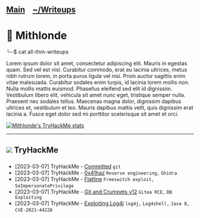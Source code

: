 <h2 class="menu-header" id="main">
<a href="https://github.com/Mithlonde/Mithlonde">Main</a>&#xA0;&#xA0;&#xA0;
<a href="https://github.com/Mithlonde/Mithlonde/blob/main/thm/thm.md">~/Writeups</a>&#xA0;&#xA0;&#xA0;
<!--<a href="https://github.com/Mithlonde/blog">Blog</a>&#xA0;&#xA0;&#xA0;-->
<!--<a href="https://github.com/Mithlonde/htb">Projects</a>&#xA0;&#xA0;&#xA0;-->
</h2>

# 👾 Mithlonde
└─$ cat all-thm-writeups

Lorem ipsum dolor sit amet, consectetur adipiscing elit. Mauris in egestas quam. Sed vel est nisl. Curabitur commodo, erat eu lacinia ultrices, metus nibh rutrum lorem, in porta purus ligula vel nisi. Proin auctor sagittis enim vitae malesuada. Curabitur sodales enim turpis, id lacinia lorem mollis non. Nulla mollis mattis euismod. Phasellus eleifend sed elit id dignissim. Vestibulum libero elit, vehicula sit amet nunc eget, tristique semper nulla. Praesent nec sodales tellus. Maecenas magna dolor, dignissim dapibus ultrices et, vestibulum et leo. Mauris dapibus mattis velit, quis dignissim erat lacinia a. Fusce eget dolor sed mi porttitor scelerisque sit amet et orci.

<a href="https://tryhackme.com/p/Mithlonde" rel="nofollow">
  <img src="https://tryhackme-badges.s3.amazonaws.com/Mithlonde.png" alt="Mithlonde's TryHackMe stats">
</a> 

---

## <img src="https://api.iconify.design/simple-icons/tryhackme.svg?color=%23c11111&width=25&height=25"> TryHackMe

<!--THM COLUMN-->

### 

- [2023-03-07] TryHackMe - [Committed](https://github.com/Mithlonde/thm/committed.html) `git`
- [2023-03-07] TryHackMe - [0x41haz](https://github.com/Mithlonde/thm/0x41haz.html) `Reverse engineering,` `Ghidra`
- [2023-03-07] TryHackMe - [Flatline](https://github.com/Mithlonde/thm/flatline.html) `Freeswitch exploit,` `SeImpersonatePrivilege`
- [2023-03-07] TryHackMe - [Git and Crumpets v12](https://github.com/Mithlonde/thm/gitandcrumpets.html) `Gitea RCE,` `DB Exploiting`
- [2023-03-07] TryHackMe - [Exploiting Log4j](https://github.com/Mithlonde/thm/log4j.html) `log4j,` `Log4shell,` `Java 8,` `CVE-2021-44228`
